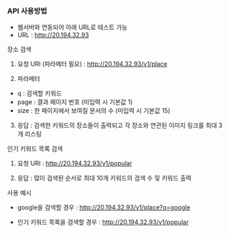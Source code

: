 ### API 사용방법

- 웹서버와 연동되어 아래 URL로 테스트 가능
- URL : http://20.194.32.93

장소 검색
1. 요청 URI (파라메터 필요) : http://20.194.32.93/v1/place

2. 파라메터
  * q : 검색할 키워드
  * page : 결과 페이지 번호 (미입력 시 기본값 1)
  * size : 한 페이지에서 보여질 문서의 수 (미입력 시 기본값 15)

3. 응답 : 검색한 키워드의 장소들이 출력되고 각 장소와 연관된 이미지 링크를 최대 3개 리스팅

인기 키워드 목록 검색
1. 요청 URI : http://20.194.32.93/v1/popular

2. 응답 : 많이 검색된 순서로 최대 10개 키워드의 검색 수 및 키워드 출력


사용 예시
* google을 검색할 경우 : http://20.194.32.93/v1/place?q=google 

* 인기 키워드 목록을 검색할 경우 : http://20.194.32.93/v1/popular
